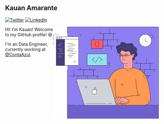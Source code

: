 ## Kauan Amarante

[![Twitter](https://img.shields.io/twitter/follow/KauanAmarante?label=KauanAmarante&logo=twitter&style=for-the-badge)](https://twitter.com/KauanAmarante)
[![LinkedIn](https://img.shields.io/badge/-Kauan_Amarante-555?logo=linkedin&style=for-the-badge&logoColor=0077B5)](https://www.linkedin.com/in/igorbrites)

<img src="https://github.com/KauanAmarante/KauanAmarante/blob/master/images/Coding illustration.png" align="right" height="300">

Hi! I'm Kauan! Welcome to my GitHub profile! :smile:

I'm an Data Engineer, currently working at [@ContaAzul](https://github.com/ContaAzul).

<!--
**KauanAmarante/KauanAmarante** is a ✨ _special_ ✨ repository because its `README.md` (this file) appears on your GitHub profile.

Here are some ideas to get you started:

- 🔭 I’m currently working on ...
- 🌱 I’m currently learning ...
- 👯 I’m looking to collaborate on ...
- 🤔 I’m looking for help with ...
- 💬 Ask me about ...
- 📫 How to reach me: ...
- 😄 Pronouns: ...
- ⚡ Fun fact: ...
-->
